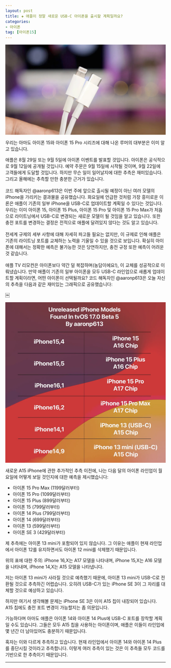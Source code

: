 ```yaml
---
layout: post  
title: ✚ 애플이 정말 새로운 USB-C 아이폰을 출시할 계획일까요?
categories:
- 아이폰
tag: [아이폰15]
---
```


<div class="markdown-image">
<img src="/assets/article_images/2023-08-12-iphone-usb-c/1.jpg" alt="" align="middle"/> </div>

<p class="drop-korean">
우리는 아마도 아이폰 15와 아이폰 15 Pro 시리즈에 대해 나온 루머의 대부분은 이미 알고 있습니다.
</p>

애플은 8월 29일 또는 9월 5일에 아이폰 이벤트를 발표할 것입니다. 아이폰은 공식적으로 9월 12일에 공개될 것입니다. 예약 주문은 9월 15일에 시작될 것이며,  9월 22일에 고객들에게 도달할 것입니다.
하지만 무슨 일이 일어날지에 대한 추측은 재미있습니다. 그리고 올해에는 추측할 만한 충분한 근거가 있습니다. <br><br>
코드 해독자인 @aaronp613은 이번 주에 앞으로 출시될 예정이 아닌 여러 모델의 iPhone을 가리키는 결과물을 공유했습니다.
화요일에 언급한 것처럼 가장 흥미로운 이론은 애플이 기존의 일부 iPhone을 USB-C로 업데이트할 계획일 수 있다는 것입니다.
우리는 이미 아이폰 15, 아이폰 15 Plus, 아이폰 15 Pro 및 아이폰 15 Pro Max가 처음으로 라이트닝에서 USB-C로 변경되는 새로운 모델이 될 것임을 알고 있습니다. 또한 충전 포트를 변경하는 결정은 전적으로 애플에 달려있지 않다는 것도 알고 있습니다.
<br><br>전세계 규제의 세부 사항에 대해 자세히 파고들 필요는 없지만, 이 규제로 인해 애플은 기존의 라이트닝 포트를 교체하는 노력을 기울일 수 있을 것으로 보입니다. 
확실히 아이폰에 대해서는 정확한 예측은 불가능한 것은 당연하지만, 충전 규정 또한 예측이 어려운 것 같습니다. <br><br>애플 TV 리모컨은 아이폰보다 약간 덜 복잡하며(농담이에요!), 이 교체를 성공적으로 이뤄냈습니다.
만약 애플이 기존의 일부 아이폰을 모두 USB-C 라인업으로 새롭게 업데이트할 계획이라면, 어떤 아이폰이 선택될까요?
코드 해독자인 @aaronp613은 오늘 자신의 추측을 다음과 같은 재미있는 그래픽으로 공유했습니다:

￼<div class="markdown-image">
<img src="/assets/article_images/2023-08-12-iphone-usb-c/2.jpg" alt="" align="middle"/> </div>

새로운 A15 iPhone에 관한 추가적인 추측 이전에, 나는 다음 달의 아이폰 라인업이 월요일에 어떻게 보일 것인지에 대한 예측을 제시했습니다:

*	아이폰 15 Pro Max (1199달러부터)
*	아이폰 15 Pro (1099달러부터)
*	아이폰 15 Plus (899달러부터)
*	아이폰 15 (799달러부터)
*	아이폰 14 Plus (799달러부터)
*	아이폰 14 (699달러부터)
*	아이폰 13 (599달러부터)
*	아이폰 SE 3 (429달러부터)


제 추측에는 아이폰 13 mini가 포함되어 있지 않습니다. 그 이유는 애플이 현재 라인업에서 아이폰 12를 유지하면서도 아이폰 12 mini를 삭제했기 때문입니다.

위의 표에 대한 주의: iPhone 16,X는 A17 모델을 나타내며, iPhone 15,X는 A16 모델을 나타내며, iPhone 14,X는 A15 모델을 나타냅니다.

저는 아이폰 13 mini가 사라질 것으로 예측했기 때문에, 아이폰 13 mini가 USB-C로 전환될 것으로 추측하긴 어렵습니다. 오히려 USB-C가 있는 iPhone SE 3이 그 자리를 대체할 것으로 예상하고 있습니다. 

하지만 여기서 생각해볼 문제는 iPhone SE 3은 이미 A15 칩이 내장되어 있습니다. A15 칩에도 충전 포트 변경이 가능할지는 좀 의문입니다. 

가능하다며 아마도 애플은 아이폰 14와 아이폰 14 Plus에 USB-C 포트를 장착할 계획일 수도 있습니다. 그들은 모두 A15 칩을 사용하는 아이폰이며, 애플은 이들이 라인업에 몇 년간 더 남아있어도 충분하기 때문입니다.  

혹자는 이와 다르게 추측하고 있습니다. 현재 라인업에서 아이폰 14와 아이폰 14 Plus를 중단시킬 것이라고 추측합니다. 이렇게 여러 추측이 있는 것은 이 추측들 모두 코드를 기반으로 한 추측이기 때문입니다. 

---